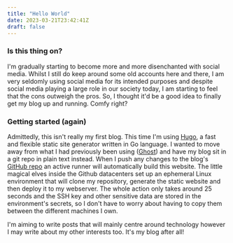 ```yaml
---
title: "Hello World"
date: 2023-03-21T23:42:41Z
draft: false
---
```


### Is this thing on?
I'm gradually starting to become more and more disenchanted with social media. Whilst I still do keep around some old accounts here and there, I am very seldomly using social media for its intended purposes and despite social media playing a large role in our society today, I am starting to feel that the cons outweigh the pros. So, I thought it'd be a good idea to finally get my blog up and running. Comfy right?

### Getting started (again) 
Admittedly, this isn't really my first blog. This time I'm using [Hugo](https://gohugo.io), a fast and flexible static site generator written in Go language. I wanted to move away from what I had previously been using ([Ghost](https://ghost.org)) and have my blog sit in a git repo in plain text instead. When I push any changes to the blog's [GitHub repo](https://github.com/kstr-0/blog) an active runner will automatically build this website. The little magical elves inside the Github datacenters set up an ephemeral Linux environment that will clone my repository, generate the static website and then deploy it to my webserver. The whole action only takes around 25 seconds and the SSH key and other sensitive data are stored in the environment's secrets, so I don't have to worry about having to copy them between the different machines I own.

I'm aiming to write posts that will mainly centre around technology however I may write about my other interests too. It's my blog after all!
